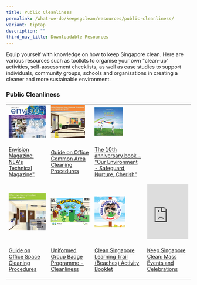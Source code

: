 ```yaml
---
title: Public Cleanliness
permalink: /what-we-do/keepsgclean/resources/public-cleanliness/
variant: tiptap
description: ""
third_nav_title: Downloadable Resources
---
```

<p>Equip yourself with knowledge on how to keep Singapore clean. Here are
various resources such as toolkits to organise your own "clean-up" activities,
self-assessment checklists, as well as case studies to support individuals,
community groups, schools and organisations in creating a cleaner and more
sustainable environment.</p>
<h3>Public Cleanliness</h3>
<table style="minWidth: 100px">
<colgroup>
<col>
<col>
<col>
<col>
</colgroup>
<tbody>
<tr>
<td rowspan="1" colspan="1">
<div class="isomer-image-wrapper">
<img style="width: 100%" height="auto" width="100%" alt="Envision Magazine" src="/images/Keep SG Clean/Downloadable Resources/05_envision_tmb_thumb200.jpg">
</div>
</td>
<td rowspan="1" colspan="1">
<div class="isomer-image-wrapper">
<img style="width: 88%;" height="auto" width="100%" alt="Office-common-area-cleaning-procedures" src="/images/Keep SG Clean/Downloadable Resources/86_office_common_area_cleaning_procedures_tmb_thumb200.jpg">
</div>
</td>
<td rowspan="1" colspan="1">
<div class="isomer-image-wrapper">
<img style="width: 60%;" height="auto" width="100%" alt="04.-10-Anniversary-book" src="/images/Keep SG Clean/Downloadable Resources/04__10_anniversary_book_tmb_thumb200.jpg">
</div>
</td>
<td rowspan="1" colspan="1">
<p></p>
</td>
</tr>
<tr>
<td rowspan="1" colspan="1">
<p><a href="https://www.nea.gov.sg/corporate-functions/resources/publications/books-journals-and-magazines/envision" rel="noopener noreferrer nofollow" target="_blank">Envision Magazine: NEA's Technical Magazine"</a>
</p>
</td>
<td rowspan="1" colspan="1">
<p><a href="https://www.nea.gov.sg/our-services/public-cleanliness/cleaning-industry/cleaning-industry" rel="noopener noreferrer nofollow" target="_blank">Guide on Office Common Area Cleaning Procedures</a>
</p>
</td>
<td rowspan="1" colspan="1">
<p><a href="https://www.nea.gov.sg/corporate-functions/resources/publications/books-journals-and-magazines/10th-anniversary-book" rel="noopener noreferrer nofollow" target="_blank">The 10th anniversary book - "Our Environment - Safeguard, Nurture, Cherish"</a>
</p>
</td>
<td rowspan="1" colspan="1">
<p></p>
</td>
</tr>
<tr>
<td rowspan="1" colspan="1">
<div class="isomer-image-wrapper">
<img style="width: 100%" height="auto" width="100%" alt="85.Office-Space-Cleaning" src="/images/Keep SG Clean/Downloadable Resources/85_office_space_cleaning_tmb_thumb200.jpg">
</div>
</td>
<td rowspan="1" colspan="1">
<div class="isomer-image-wrapper">
<img style="width: 100%" height="auto" width="100%" alt="Cleanliness - UG" src="/images/Keep SG Clean/Downloadable Resources/cleanliness___ug_tmb_thumb200.png">
</div>
</td>
<td rowspan="1" colspan="1">
<div class="isomer-image-wrapper">
<img style="width: 65%;" height="auto" width="100%" alt="CSLT" src="/images/Keep SG Clean/Downloadable Resources/cslt_e8f33636_72f2_485a_8cde_ece2a0cff7ef_tmb_thumb200.png">
</div>
</td>
<td rowspan="1" colspan="1">
<div class="iframe-wrapper">
<iframe height="150" width="100%" allowfullscreen="true" frameborder="0" src="https://www.youtube.com/embed/Kh21FT4jkyM?list=PLYekcPPnJa8aKlyQtWzGZeCzy3Xt1VDhR"></iframe>
</div>
</td>
</tr>
<tr>
<td rowspan="1" colspan="1">
<p><a href="https://www.nea.gov.sg/our-services/public-cleanliness/cleaning-industry/cleaning-industry" rel="noopener noreferrer nofollow" target="_blank"><u>Guide on Office Space Cleaning Procedures</u></a>
</p>
</td>
<td rowspan="1" colspan="1">
<p><a href="https://www.nea.gov.sg/docs/default-source/cgs/cleanliness---ug-badge.pdf" rel="noopener noreferrer nofollow" target="_blank">Uniformed Group Badge Programme - Cleanliness</a>
</p>
</td>
<td rowspan="1" colspan="1">
<p><a href="/files/Keep%20SG%20Clean/nea_onlinehandbook_148x210mm_fa.pdf" rel="noopener noreferrer nofollow" target="_blank">Clean Singapore Learning Trail (Beaches) Activity Booklet</a>
</p>
</td>
<td rowspan="1" colspan="1">
<p><a href="https://www.youtube.com/watch?v=vj_Eqa8-M3Q&amp;index=1&amp;list=PLYekcPPnJa8aKlyQtWzGZeCzy3Xt1VDhR" rel="noopener noreferrer nofollow" target="_blank">Keep Singapore Clean: Mass Events and Celebrations</a>
</p>
</td>
</tr>
</tbody>
</table>
<p></p>